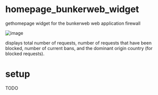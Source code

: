 # homepage_bunkerweb_widget
gethomepage widget for the bunkerweb web application firewall

![image](https://github.com/user-attachments/assets/04a2830c-87c8-49aa-bc44-1b9bbde5edc9)

displays total number of requests, number of requests that have been blocked, number of current bans, and the dominant origin country (for blocked requests).

# setup

TODO
